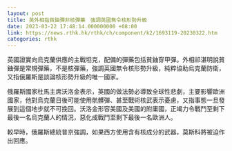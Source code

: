 ```yaml
---
layout: post
title: 英外相指貧鈾彈非核彈藥　強調英國無令核形勢升級
date: 2023-03-22 17:48:14.000000000 +08:00
link: https://news.rthk.hk/rthk/ch/component/k2/1693119-20230322.htm
categories: rthk
---
```


英國證實向烏克蘭供應的主戰坦克，配備的彈藥包括貧鈾穿甲彈。外相祁湛明說貧鈾彈是常規彈藥，不是核彈藥，強調英國無令核形勢升級，純粹協助烏克蘭防衛，又指俄羅斯是談論核形勢升級的唯一國家。

俄羅斯國家杜馬主席沃洛金表示，英國的做法勢必導致全球性悲劇，主要影響歐洲國家，他對烏克蘭日後可能使用骯髒彈、甚至戰術核武表示憂慮，又指事態一旦發展到這個地步就不可挽回。沃洛金形容美國及美國的附庸國，正竭力令戰鬥至剩下最後一名烏克蘭人的情況，惡化成戰鬥至剩下最後一名歐洲人。

較早時，俄羅斯總統普京強調，如果西方使用含有核成分的武器，莫斯科將被迫作出回應。
